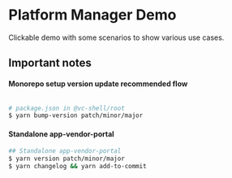 # Platform Manager Demo

Clickable demo with some scenarios to show various use cases.

## Important notes

#### Monorepo setup version update recommended flow
```bash

# package.json in @vc-shell/root
$ yarn bump-version patch/minor/major
```

#### Standalone app-vendor-portal
```bash
## Standalone app-vendor-portal
$ yarn version patch/minor/major
$ yarn changelog && yarn add-to-commit
```
